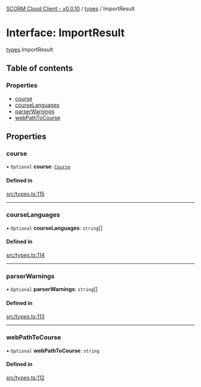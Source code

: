 [SCORM Cloud Client - v0.0.10](../README.md) / [types](../modules/types.md) / ImportResult

# Interface: ImportResult

[types](../modules/types.md).ImportResult

## Table of contents

### Properties

- [course](types.ImportResult.md#course)
- [courseLanguages](types.ImportResult.md#courselanguages)
- [parserWarnings](types.ImportResult.md#parserwarnings)
- [webPathToCourse](types.ImportResult.md#webpathtocourse)

## Properties

### course

• `Optional` **course**: [`Course`](types.Course.md)

#### Defined in

[src/types.ts:115](https://github.com/distributhor/scormcloud-client/blob/e172d5e/src/types.ts#L115)

___

### courseLanguages

• `Optional` **courseLanguages**: `string`[]

#### Defined in

[src/types.ts:114](https://github.com/distributhor/scormcloud-client/blob/e172d5e/src/types.ts#L114)

___

### parserWarnings

• `Optional` **parserWarnings**: `string`[]

#### Defined in

[src/types.ts:113](https://github.com/distributhor/scormcloud-client/blob/e172d5e/src/types.ts#L113)

___

### webPathToCourse

• `Optional` **webPathToCourse**: `string`

#### Defined in

[src/types.ts:112](https://github.com/distributhor/scormcloud-client/blob/e172d5e/src/types.ts#L112)
